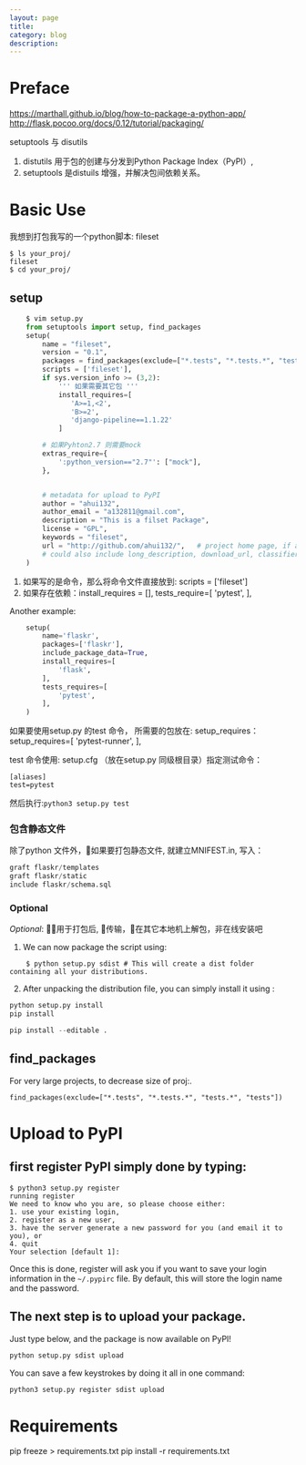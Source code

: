 ```yaml
---
layout: page
title:
category: blog
description:
---
```

# Preface
https://marthall.github.io/blog/how-to-package-a-python-app/
http://flask.pocoo.org/docs/0.12/tutorial/packaging/

setuptools 与 disutils
1. distutils 用于包的创建与分发到Python Package Index（PyPI）,
2. setuptools 是distuils 增强，并解决包间依赖关系。

# Basic Use
我想到打包我写的一个python脚本: fileset

	$ ls your_proj/
	fileset
	$ cd your_proj/

## setup
```python
	$ vim setup.py
	from setuptools import setup, find_packages
	setup(
		name = "fileset",
		version = "0.1",
		packages = find_packages(exclude=["*.tests", "*.tests.*", "tests.*", "tests"]),
		scripts = ['fileset'],
		if sys.version_info >= (3,2):
			''' 如果需要其它包 '''
			install_requires=[
			   'A>=1,<2',
			   'B>=2',
			   'django-pipeline==1.1.22'
			]

		# 如果Pyhton2.7 则需要mock
		extras_require={
		    ':python_version=="2.7"': ["mock"],
		},


		# metadata for upload to PyPI
		author = "ahui132",
		author_email = "a132811@gmail.com",
		description = "This is a filset Package",
		license = "GPL",
		keywords = "fileset",
		url = "http://github.com/ahui132/",   # project home page, if any
		# could also include long_description, download_url, classifiers, etc.
	)
```
1. 如果写的是命令，那么将命令文件直接放到: scripts = ['fileset']
2. 如果存在依赖：install_requires = [],  tests_require=[ 'pytest', ],

Another example:

```python
	setup(
		name='flaskr',
		packages=['flaskr'],
		include_package_data=True,
		install_requires=[
			'flask',
		],
		tests_requires=[
			'pytest',
		],
	)
```

如果要使用setup.py 的test 命令， 所需要的包放在: setup_requires：
	setup_requires=[
        'pytest-runner',
    ],

test 命令使用: setup.cfg （放在setup.py 同级根目录）指定测试命令：

	[aliases]
	test=pytest

然后执行:`python3 setup.py test`

### 包含静态文件
除了python 文件外，如果要打包静态文件, 就建立MNIFEST.in, 写入：
```s
graft flaskr/templates
graft flaskr/static
include flaskr/schema.sql
```

### Optional
*Optional*: 用于打包后, 传输，在其它本地机上解包，非在线安装吧
1. We can now package the script using:
```
	$ python setup.py sdist # This will create a dist folder containing all your distributions. 
```
2. After unpacking the distribution file, you can simply install it using :
```s
python setup.py install 
pip install

pip install --editable .
```

## find_packages
For very large projects, to decrease size of proj:.

	find_packages(exclude=["*.tests", "*.tests.*", "tests.*", "tests"])


# Upload to PyPI
## first register PyPI simply done by typing:
```
$ python3 setup.py register
running register
We need to know who you are, so please choose either:
1. use your existing login,
2. register as a new user,
3. have the server generate a new password for you (and email it to you), or
4. quit
Your selection [default 1]:
```
Once this is done, register will ask you if you want to save your login information in the `~/.pypirc` file. By default, this will store the login name and the password. 

## The next step is to upload your package. 
Just type below, and the package is now available on PyPI! 
```s
python setup.py sdist upload
```

You can save a few keystrokes by doing it all in one command: 
```s
python3 setup.py register sdist upload
```

# Requirements
pip freeze > requirements.txt
pip install -r requirements.txt

